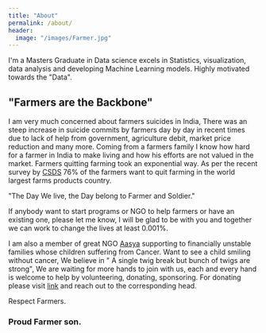 ```yaml
---
title: "About"
permalink: /about/
header:
  image: "/images/Farmer.jpg"
---
```

I'm a Masters Graduate in Data science excels in Statistics, visualization, data analysis and developing Machine Learning models. Highly motivated towards the "Data".

## "Farmers are the Backbone"

I am very much concerned about farmers suicides in India, There was an steep increase in suicide commits by farmers day by day in recent times due to lack of help from government, agriculture debit, market price reduction and many more. Coming from a farmers family I know how hard for a farmer in India to make living and how his efforts are not valued in the market. Farmers quitting farming took an exponential way. As per the recent survey by [CSDS](https://www.downtoearth.org.in/news/indias-deepening-farm-crisis-76-farmers-want-to-give-up-farming-shows-study-43728) 76% of the farmers want to quit farming in the world largest farms products country.

"The Day We live, the Day belong to Farmer and Soldier."

If anybody want to start programs or NGO to help farmers or have an existing one, please let me know, I will be glad to be with you and together we can work to change the lives at least 0.001%.

I am also a member of great NGO [Aasya](http://www.aasyafoundation.org/) supporting to financially unstable families whose children suffering from Cancer.
Want to see a child smiling without cancer, We believe in " A single twig break but bunch of twigs are strong", We are waiting for more hands to join with us, each and every hand is welcome to help by volunteering, donating, sponsoring.
For donating please visit [link](http://www.aasyafoundation.org/contact.html) and reach out to the corresponding head.

Respect Farmers.
### Proud Farmer son.
